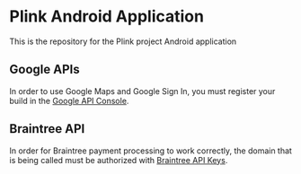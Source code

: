 # Plink Android Application

This is the repository for the Plink project Android application

## Google APIs

In order to use Google Maps and Google Sign In, you must register your build in the [Google API Console](https://console.developers.google.com/).

## Braintree API

In order for Braintree payment processing to work correctly, the domain that is being called must be authorized with [Braintree API Keys](https://articles.braintreepayments.com/control-panel/important-gateway-credentials#api-credentials).


